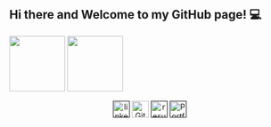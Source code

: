 ## Hi there and Welcome to my GitHub page! 💻

[<img src="https://static.vecteezy.com/system/resources/previews/018/910/721/non_2x/linkedin-logo-linkedin-symbol-linkedin-icon-free-free-vector.jpg" height="100">](https://www.linkedin.com/in/ionut-miron/)  [<img src="https://skillsmartcode.com/wp-content/uploads/2024/10/freeCodeCamp.png" height="100">](https://www.freecodecamp.org/John07mrn)

<div align="center" dir="auto">
  <a href="" rel="nofollow">
    <img src="https://camo.githubusercontent.com/dd2878e0e84abc79161f4658dff533060ad65a954fdc43b72445f9f7825d14e2/68747470733a2f2f696d672e736869656c64732e696f2f62616467652f4c696e6b6564496e2d626c7565" width="auto" height="30" alt="linkedin logo" data-canonical-src="https://img.shields.io/badge/LinkedIn-blue" style="max-width: 100%;"></a>
   <a href="_github_cv/blob/main/README.md">
     <img src="https://camo.githubusercontent.com/2c85d5c95920d0521c756bf7025e2e73c8d5d0295edfa08c64a2ad00221d6739/68747470733a2f2f696d672e736869656c64732e696f2f62616467652f4769744875622d43562d626c61636b" width="auto" height="30" alt="Github CV" data-canonical-src="https://img.shields.io/badge/GitHub-CV-black" style="max-width: 100%;"></a>
 <a href="" rel="nofollow">
     <img src="https://camo.githubusercontent.com/9df76f1e3bb0dbe54e751a986101bb6270e82580a4a019eafef2aa97e546c2e1/68747470733a2f2f696d672e736869656c64732e696f2f62616467652f526573756d652d6461726b677265656e" width="auto" height="30" alt="resume" data-canonical-src="https://img.shields.io/badge/Resume-darkgreen" style="max-width: 100%;"></a>
 <a href="" rel="nofollow">
     <img src="https://camo.githubusercontent.com/cdcd2ad7dc4bcafe6acd88f89f274ff3dd72080cf1b9b19cb5df4218ba438a10/68747470733a2f2f696d672e736869656c64732e696f2f62616467652f506f7274666f6c696f5f576562736974652d253233464636333437" width="auto" height="30" alt="Portfolio Website" data-canonical-src="" style="max-width: 100%;"></a>
</div>
 

<!--
**John07mrn/John07mrn** is a ✨ _special_ ✨ repository because its `README.md` (this file) appears on your GitHub profile.

Here are some ideas to get you started:

- 🔭 I’m currently working on ...
- 🌱 I’m currently learning ...
- 👯 I’m looking to collaborate on ...
- 🤔 I’m looking for help with ...
- 💬 Ask me about ...
- 📫 How to reach me: ...
- 😄 Pronouns: ...
- ⚡ Fun fact: ...
-->
